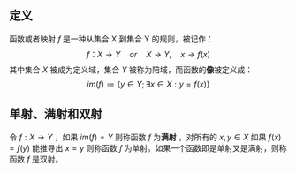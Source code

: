 ## 定义
函数或者映射 $f$ 是一种从集合 X 到集合 Y 的规则，被记作：
$$
f：X \rightarrow Y \quad or \quad X \rightarrow Y, \quad x \rightarrow f(x)
$$
其中集合 $X$ 被成为定义域，集合 $Y$ 被称为陪域，而函数的**像**被定义成：
$$
im(f) \coloneqq \{y \in Y ; \exists x\in X: y=f(x)\}
$$
## 单射、满射和双射

令 $f: X \rightarrow Y$ ，如果 $im(f) = Y$ 则称函数 $f$ 为**满射** ，对所有的 $x,y \in X$ 如果 $f(x) = f(y)$ 能推导出 $x=y$ 则称函数 $f$ 为单射。如果一个函数即是单射又是满射，则称函数 $f$ 是双射。
